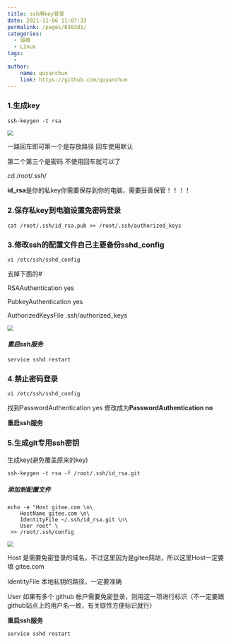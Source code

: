 ```yaml
---
title: ssh用key登录
date: 2021-11-06 11:07:33
permalink: /pages/6383d1/
categories:
  - 运维
  - Linux
tags:
  - 
author:
    name: quyanchun
    link: https://github.com/quyanchun
---
```


### **1.生成key**

```
ssh-keygen -t rsa
```

<img src="https://gcore.jsdelivr.net/gh/quyanchun/public_img/blog/202111081110254.png" style="zoom: 80%;" />

一路回车即可第一个是存放路径 回车使用默认

第二个第三个是密码 不使用回车就可以了

cd /root/.ssh/

**id_rsa**是你的私key你需要保存到你的电脑，需要妥善保管！！！！

### **2.保存私key到电脑设置免密码登录**

```
cat /root/.ssh/id_rsa.pub >> /root/.ssh/authorized_keys
```

### **3.修改ssh的配置文件自己主要备份sshd_config**

```
vi /etc/ssh/sshd_config
```

去掉下面的#

RSAAuthentication yes

PubkeyAuthentication yes

AuthorizedKeysFile .ssh/authorized_keys

<img src="https://gcore.jsdelivr.net/gh/quyanchun/public_img/blog/202111081125478.png" style="zoom:80%;" />

#### *重启ssh服务*

```
service sshd restart
```

### **4.禁止密码登录**

```
vi /etc/ssh/sshd_config
```

找到PasswordAuthentication yes 修改成为**PasswordAuthentication no**

**重启ssh服务**

### 5.生成git专用ssh密钥

生成key(避免覆盖原来的key)

```
ssh-keygen -t rsa -f /root/.ssh/id_rsa.git
```

##### 添加到配置文件

```
echo -e "Host gitee.com \n\
	HostName gitee.com \n\
	IdentityFile ~/.ssh/id_rsa.git \n\
	User root" \
 >> /root/.ssh/config
```

<img src="https://gcore.jsdelivr.net/gh/quyanchun/public_img/blog/202111081236854.png" style="zoom:80%;" />

Host 是需要免密登录的域名，不过这里因为是gitee网站，所以这里Host一定要填 gitee.com

IdentityFile  本地私钥的路径，一定要准确

User 如果有多个 github 帐户需要免密登录，则用这一项进行标识（不一定要跟github站点上的用户名一致，有关联性方便标识就行）

**重启ssh服务**

```
service sshd restart
```


